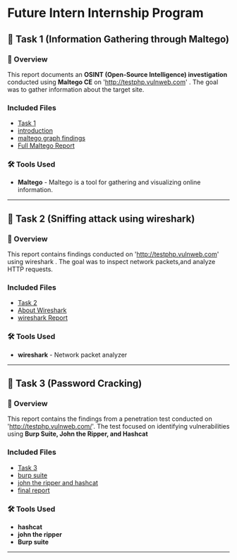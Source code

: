 # Future Intern Internship Program

## 📂 Task 1 (Information Gathering through Maltego)
 
  ### 📌 Overview
 This report documents an **OSINT (Open-Source Intelligence) investigation** conducted using **Maltego CE**  on 'http://testphp.vulnweb.com' . The goal was to gather information about the target site.

 ###  Included Files  
- [Task 1](https://github.com/deepthiii33/futureintern_projects/tree/main/task1)
- [introduction](task1/Introduction.md)
- [maltego  graph findings](task1/maltego_findings.md)
- [Full Maltego Report](task1/maltego_findings_graph_report.pdf)

### 🛠 Tools Used
- **Maltego** - Maltego is a tool for gathering and visualizing online information.
----------

## 📂 Task 2 (Sniffing attack using wireshark)

### 📌 Overview
This report contains findings conducted on 'http://testphp.vulnweb.com' using wireshark . The goal was to inspect network packets,and analyze HTTP requests.

###  Included Files  
- [Task 2](https://github.com/deepthiii33/futureintern_projects/tree/main/task2)
- [About Wireshark](task2/intro_wireshark.md)
- [wireshark Report](task2/wireshark_report.md)

### 🛠 Tools Used
- **wireshark** - Network packet analyzer
  
-----------------------



## 📂 Task 3 (Password Cracking)


### 📌 Overview
This report contains the findings from a penetration test conducted on 'http://testphp.vulnweb.com/'. The test focused on identifying vulnerabilities using **Burp Suite, John the Ripper, and Hashcat**

###  Included Files  
- [Task 3](https://github.com/deepthiii33/futureintern_projects/tree/main/task3)
- [burp suite](task3/burp_findings.md)
- [john the ripper and hashcat ](task3/john_ripper_and_hashcat_findings.md)
- [final report](task3/report.md)

###  🛠 Tools Used
  - **hashcat**
  - **john the ripper**
  - **Burp suite**
  -------------------



 

